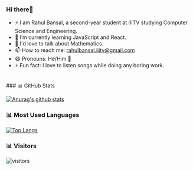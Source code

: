 <!--
**RahulBansal0502/rahulbansal0502** is a ✨ _special_ ✨ repository because its `README.md` (this file) appears on your GitHub profile.-->

### Hi there👋

- ⚡ I am Rahul Bansal, a second-year student at IIITV studying Computer Science and Engineering.
- 🌱 I’m currently learning JavaScript and React.
- 💬 I'd love to talk about Mathematics.
- 📫 How to reach me: rahulbansal.iiitv@gmail.com
- 😄 Pronouns: He/Him 👨
- ⚡ Fun fact: I love to listen songs while doing any boring work.
<br/>
### 📊 GitHub Stats 

<!--<img src="https://github-readme-stats.vercel.app/api?username=rahulbansal0502&hide_border=true&show_icons=true">-->
[![Anurag's github stats](https://github-readme-stats.vercel.app/api?username=rahulbansal0502&theme=radical&count_private=true)](https://github.com/anuraghazra/github-readme-stats)
### 📊  Most Used Languages

<!--<img src="https://github-readme-stats.vercel.app/api/top-langs/?username=rahulbansal0502&hide_border=true&show_icons=true">-->
[![Top Langs](https://github-readme-stats.vercel.app/api/top-langs/?username=rahulbansal0502&&hide=CSS&layout=compact&theme=radical)](https://github.com/anuraghazra/github-readme-stats)

### 📊  Visitors

![visitors](https://visitor-badge.glitch.me/badge?page_id==rahulbansal0502.rahulbansal0502)
